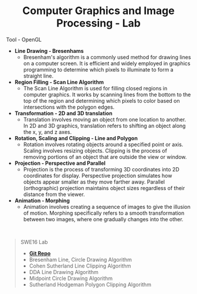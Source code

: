 <h1 align="center">Computer Graphics and Image Processing - Lab</h1>

Tool - OpenGL

- **Line Drawing - Bresenhams**
    - Bresenham's algorithm is a commonly used method for drawing lines on a computer screen. It is efficient and widely employed in graphics programming to determine which pixels to illuminate to form a straight line.
- **Region Filling - Scan Line Algorithm**
    - The Scan Line Algorithm is used for filling closed regions in computer graphics. It works by scanning lines from the bottom to the top of the region and determining which pixels to color based on intersections with the polygon edges.
- **Transformation - 2D and 3D translation**
    - Translation involves moving an object from one location to another. In 2D and 3D graphics, translation refers to shifting an object along the x, y, and z axes.
- **Rotation, Scaling and Clipping - Line and Polygon**
    - Rotation involves rotating objects around a specified point or axis. Scaling involves resizing objects. Clipping is the process of removing portions of an object that are outside the view or window.
- **Projection - Perspective and Parallel**
    - Projection is the process of transforming 3D coordinates into 2D coordinates for display. Perspective projection simulates how objects appear smaller as they move farther away. Parallel (orthographic) projection maintains object sizes regardless of their distance from the viewer.
- **Animation - Morphing**
    - Animation involves creating a sequence of images to give the illusion of motion. Morphing specifically refers to a smooth transformation between two images, where one gradually changes into the other.

<br><blockquote>

SWE16 Lab
- [**Git Repo**](https://github.com/CosmicBeing09/Image-Processing-Lab-Assignment)
- Bresenham Line, Circle Drawing Algorithm
- Cohen Sutherland Line Clipping Algorithm
- DDA Line Drawing Algorithm
- Midpoint Circle Drawing Algorithm
- Sutherland Hodgeman Polygon Clipping Algorithm
</blockquote>